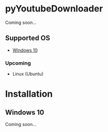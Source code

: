 # pyYoutubeDownloader
Coming soon...

## Supported OS
- [Windows 10](#windows-10)
### Upcoming
- Linux (Ubuntu)

# Installation

## Windows 10
Coming soon...